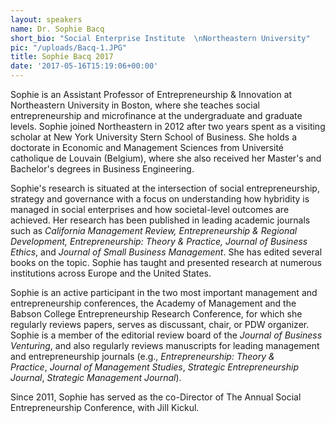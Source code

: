 ```yaml
---
layout: speakers
name: Dr. Sophie Bacq
short_bio: "Social Enterprise Institute  \nNortheastern University"
pic: "/uploads/Bacq-1.JPG"
title: Sophie Bacq 2017
date: '2017-05-16T15:19:06+00:00'
---
```

Sophie is an Assistant Professor of Entrepreneurship & Innovation at Northeastern University in Boston, where she teaches social entrepreneurship and microfinance at the undergraduate and graduate levels. Sophie joined Northeastern in 2012 after two years spent as a visiting scholar at New York University Stern School of Business. She holds a doctorate in Economic and Management Sciences from Université catholique de Louvain (Belgium), where she also received her Master's and Bachelor's degrees in Business Engineering.

Sophie's research is situated at the intersection of social entrepreneurship, strategy and governance with a focus on understanding how hybridity is managed in social enterprises and how societal-level outcomes are achieved. Her research has been published in leading academic journals such as *California Management Review, Entrepreneurship & Regional Development, Entrepreneurship: Theory & Practice, Journal of Business Ethics*, and *Journal of Small Business Management*. She has edited several books on the topic. Sophie has taught and presented research at numerous institutions across Europe and the United States.

Sophie is an active participant in the two most important management and entrepreneurship conferences, the Academy of Management and the Babson College Entrepreneurship Research Conference, for which she regularly reviews papers, serves as discussant, chair, or PDW organizer. Sophie is a member of the editorial review board of the *Journal of Business Venturing*, and also regularly reviews manuscripts for leading management and entrepreneurship journals (e.g., *Entrepreneurship: Theory & Practice*, *Journal of Management Studies*, *Strategic Entrepreneurship Journal*, *Strategic Management Journal*). 

Since 2011, Sophie has served as the co-Director of The Annual Social Entrepreneurship Conference, with Jill Kickul.
